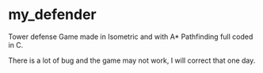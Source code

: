 # my_defender

Tower defense Game made in Isometric and with A* Pathfinding full coded in C.

There is a lot of bug and the game may not work, I will correct that one day.
